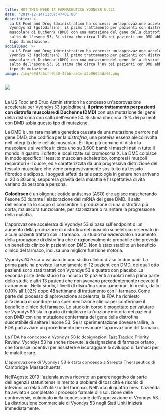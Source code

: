 ```yaml
---
title: HOT THIS WEEK IN FARMACEUTICA YOUNGER N.131
date: '2019-12-14T11:08:47+01:00'
description: >-
  La US Food and Drug Administration ha concesso un'approvazione accelerata per
  Vyondys 53 (golodirsen), il primo trattamento per pazienti con distrofia
  muscolare di Duchenne (DMD) con una mutazione del gene della distrofina con
  salto dell'esone 53. Si stima che circa l'8% dei pazienti con DMD abbia questo
  tipo di mutazione.
socialDesc: >-
  La US Food and Drug Administration ha concesso un'approvazione accelerata per
  Vyondys 53 (golodirsen), il primo trattamento per pazienti con distrofia
  muscolare di Duchenne (DMD) con una mutazione del gene della distrofina con
  salto dell'esone 53. Si stima che circa l'8% dei pazienti con DMD abbia questo
  tipo di mutazione.
image: /img/e9d7a6cf-0da0-43bb-ae1e-a3b96034da6f.png
---
```

![](/img/e9d7a6cf-0da0-43bb-ae1e-a3b96034da6f.png)

\
La US Food and Drug Administration ha concesso un'approvazione accelerata per [Vyondys 53 (golodirsen)](https://www.fda.gov/news-events/press-announcements/fda-grants-accelerated-approval-first-targeted-treatment-rare-duchenne-muscular-dystrophy-mutation), **il primo trattamento per pazienti con distrofia muscolare di Duchenne (DMD)** con una mutazione del gene della distrofina con salto dell'esone 53. Si stima che circa l'8% dei pazienti con DMD abbia questo tipo di mutazione.

La DMD è una rara malattia genetica causata da una mutazione o errore nel gene DMD, che codifica per la _distrofina_, una proteina essenziale coinvolta nell'integrità delle cellule muscolari. È il tipo più comune di distrofia muscolare e si verifica in circa uno su 3.600 bambini maschi nati in tutto il mondo in quanto il difetto è localizzato sul cromosoma X. La DMD colpisce in modo specifico il tessuto muscolare scheletrico, compresi i muscoli respiratori e il cuore, ed è caratterizzata da una progressiva distruzione del tessuto muscolare che viene progressivamente sostituito da tessuto fibrotico e adiposo. I soggetti affetti da tale patologia in genere non arrivano ai 20 o 30 anni, seppure la gravità della malattia e l'aspettativa di vita variano da persona a persona.

**Golodirsen** è un oligonucleotide antisenso (ASO) che agisce mascherando l'esone 53 durante l'elaborazione dell'mRNA del gene DMD. Il salto dell'esone ha lo scopo di consentire la produzione di una distrofina più corta, ma ancora funzionante, per stabilizzare o rallentare la progressione della malattia.

L'approvazione accelerata di Vyondys 53 si basa sull'endpoint di un aumento della produzione di distrofina nel muscolo scheletrico osservato in alcuni pazienti trattati con il farmaco. Lo studio ha evidenziato un aumento della produzione di distrofina che è ragionevolmente probabile che preveda un beneficio clinico in pazienti con DMD. Non è stato stabilito un beneficio clinico del farmaco, inclusa una migliore funzione motoria. 

Vyondys 53 è stato valutato in uno studio clinico diviso in due parti. La prima parte ha previsto l'arruolamento di 12 pazienti con DMD, dei quali otto pazienti sono stati trattati con Vyondys 53 e quattro con placebo. La seconda parte dello studio ha incluso i 12 pazienti arruolati nella prima parte dello studio e altri 13 pazienti che non avevano precedentemente ricevuto il trattamento. Nello studio, i livelli di distrofina sono aumentati, in media, dallo 0,10%  all'1,02% dopo 48 settimane di trattamento con il farmaco. Come parte del processo di approvazione accelerata, la FDA ha richiesto all'azienda di condurre una sperimentazione clinica per confermare il beneficio clinico del farmaco. Lo studio in corso è progettato per valutare se Vyondys 53 sia in grado di migliorare la funzione motoria dei pazienti con DMD con una mutazione confermata del gene della distrofina suscettibile di saltare l'esone 53. Se la sperimentazione dovesse fallire, la FDA può avviare un procedimento per revocare l'approvazione del farmaco.

La FDA ha concesso a Vyondys 53 le designazioni [Fast Track](https://www.farmaceuticayounger.science/blog/2019/05/fast-track/) e Priority Review. Vyondys 53 ha anche ricevuto la designazione di farmaco orfano , che fornisce incentivi per assistere e incoraggiare lo sviluppo di farmaci per le malattie rare. 

L'approvazione di Vyondys 53 è stata concessa a Sarepta Therapeutics di Cambridge, Massachusetts.

Nell'Agosto 2019 l'azienda aveva ricevuto un parere negativo da parte dell'agenzia statunitense in merito a problemi di tossicità e rischio di infezioni correlati all'utilizzo del farmaco. Nell'arco di quattro mesi, l'azienda ha avviato e completato il processo formale di risoluzione delle controversie, culminato nella concessione dell'approvazione di Vyondys 53. La distribuzione commerciale di Vyondys 53 negli Stati Uniti inizierà immediatamente.
